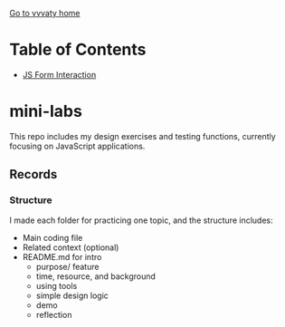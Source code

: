 [Go to vvvaty home](https://vvvaty.github.io/)
# Table of Contents
- [JS Form Interaction](https://github.com/vvvaty/mini-labs)
# mini-labs
This repo includes my design exercises and testing functions, currently focusing on JavaScript applications.

## Records


### Structure
I made each folder for practicing one topic, and the structure includes:
- Main coding file
- Related context (optional)
- README.md for intro
    - purpose/ feature
    - time, resource, and background
    - using tools
    - simple design logic
    - demo
    - reflection
